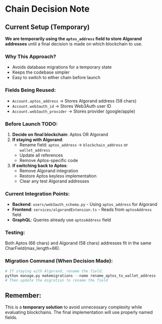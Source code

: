 # Chain Decision Note

## Current Setup (Temporary)

**We are temporarily using the `aptos_address` field to store Algorand addresses** until a final decision is made on which blockchain to use.

### Why This Approach?
- Avoids database migrations for a temporary state
- Keeps the codebase simpler
- Easy to switch to either chain before launch

### Fields Being Reused:
- `Account.aptos_address` → Stores Algorand address (58 chars)
- `Account.web3auth_id` → Stores Web3Auth user ID
- `Account.web3auth_provider` → Stores provider (google/apple)

### Before Launch TODO:
1. **Decide on final blockchain**: Aptos OR Algorand
2. **If staying with Algorand**:
   - Rename field: `aptos_address` → `blockchain_address` or `wallet_address`
   - Update all references
   - Remove Aptos-specific code
3. **If switching back to Aptos**:
   - Remove Algorand integration
   - Restore Aptos keyless implementation
   - Clear any test Algorand addresses

### Current Integration Points:
- **Backend**: `users/web3auth_schema.py` - Using `aptos_address` for Algorand
- **Frontend**: `services/algorandExtension.ts` - Reads from `aptosAddress` field
- **GraphQL**: Queries already use `aptosAddress` field

### Testing:
Both Aptos (66 chars) and Algorand (58 chars) addresses fit in the same CharField(max_length=66).

### Migration Command (When Decision Made):
```python
# If staying with Algorand, rename the field:
python manage.py makemigrations --name rename_aptos_to_wallet_address
# Then update the migration to rename the field
```

## Remember:
This is a **temporary solution** to avoid unnecessary complexity while evaluating blockchains. The final implementation will use properly named fields.